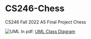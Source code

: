 # CS246-Chess
CS246 Fall 2022 A5 Final Project Chess

<div>
  <img alt="UML" src="images/uml.png" />
  In pdf: <a href="docs/uml.pdf">UML Class Diagram</a>
</div>
